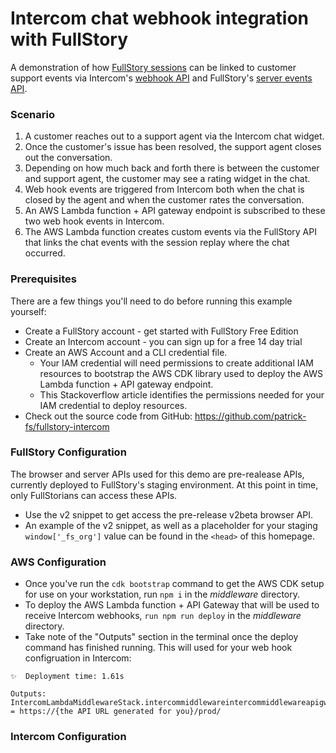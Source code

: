 # Intercom chat webhook integration with FullStory

A demonstration of how <a href="https://www.fullstory.com/platform/session-insights/">FullStory sessions</a> can be linked to customer support events 
via Intercom's <a href="https://developers.intercom.com/intercom-api-reference/reference/webhooks">webhook API</a> and 
FullStory's <a href="https://developer.fullstory.com/server/v2/events/create-events/">server events API</a>.

### Scenario

1. A customer reaches out to a support agent via the Intercom chat widget.
2. Once the customer's issue has been resolved, the support agent closes out the conversation.
3. Depending on how much back and forth there is between the customer and support agent, the customer may see a rating widget in the chat.
4. Web hook events are triggered from Intercom both when the chat is closed by the agent and when the customer rates the conversation.
5. An AWS Lambda function + API gateway endpoint is subscribed to these two web hook events in Intercom.
6. The AWS Lambda function creates custom events via the FullStory API that links the chat events with the session replay where the chat occurred.

### Prerequisites

There are a few things you'll need to do before running this example yourself:

- Create a FullStory account - get started with FullStory Free Edition
- Create an Intercom account - you can sign up for a free 14 day trial
- Create an AWS Account and a CLI credential file.
  - Your IAM credential will need permissions to create additional IAM resources to bootstrap the AWS CDK library used to deploy the AWS Lambda function + API gateway endpoint.
  - This Stackoverflow article identifies the permissions needed for your IAM credential to deploy resources.
- Check out the source code from GitHub: https://github.com/patrick-fs/fullstory-intercom

### FullStory Configuration

The browser and server APIs used for this demo are pre-realease APIs, currently deployed to FullStory's staging environment. At this point in time, only FullStorians can access these APIs.

- Use the v2 snippet to get access the pre-release v2beta browser API.
- An example of the v2 snippet, as well as a placeholder for your staging `window['_fs_org']` value can be found in the `<head>` of this homepage.

### AWS Configuration

- Once you've run the `cdk bootstrap` command to get the AWS CDK setup for use on your workstation, run `npm i` in the _middleware_ directory.
- To deploy the AWS Lambda function + API Gateway that will be used to receive Intercom webhooks, `run npm run deploy` in the _middleware_ directory.
- Take note of the "Outputs" section in the terminal once the deploy command has finished running. This will used for your web hook configruation in Intercom:

```
✨  Deployment time: 1.61s

Outputs:
IntercomLambdaMiddlewareStack.intercommiddlewareintercommiddlewareapigwEndpointFAB4FAC4 = https://{the API URL generated for you}/prod/
```

### Intercom Configuration